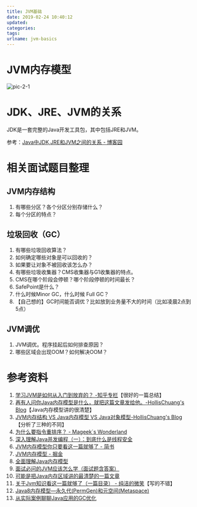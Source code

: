 ```yaml
---
title: JVM基础
date: 2019-02-24 10:40:12
updated:
categories:
tags:
urlname: jvm-basics
---
```


# JVM内存模型

<!-- more -->

![pic-2-1](pic-2-1.jpg)

# JDK、JRE、JVM的关系

JDK是一套完整的Java开发工具包，其中包括JRE和JVM。

参考：[Java中JDK,JRE和JVM之间的关系 - 博客园](https://www.cnblogs.com/xiaofeixiang/p/4085159.html)

# 相关面试题目整理

## JVM内存结构

1. 有哪些分区？各个分区分别存储什么？
2. 每个分区的特点？

## 垃圾回收（GC）

1. 有哪些垃圾回收算法？
2. 如何确定哪些对象是可以回收的？
3. 如果要让对象不被回收该怎么办？
4. 有哪些垃圾收集器？CMS收集器与G1收集器的特点。
5. CMS在哪个阶段会停顿？哪个阶段停顿的时间最长？
6. SafePoint是什么？
7. 什么时候Minor GC，什么时候 Full GC？
8. 【自己想的】GC时间能否调优？比如放到业务量不大的时间（比如凌晨2点到5点）

## JVM调优

1. JVM调优。程序挂起后如何排查原因？
2. 哪些区域会出现OOM？如何解决OOM？

# 参考资料

1. [学习JVM是如何从入门到放弃的？ -知乎专栏](https://zhuanlan.zhihu.com/p/39536807)【很好的一篇总结】
2. [再有人问你Java内存模型是什么，就把这篇文章发给他。-HollisChuang's Blog](https://www.hollischuang.com/archives/2550)【Java内存模型讲的很清楚】
3. [JVM内存结构 VS Java内存模型 VS Java对象模型-HollisChuang's Blog](http://www.hollischuang.com/archives/2509)【分析了三种的不同】
4. [为什么要指令重排序？ - Mageek`s Wonderland](http://mageek.cn/archives/99/)
5. [深入理解Java并发编程（一）：到底什么是线程安全](https://www.hollischuang.com/archives/3060)
6. [JVM内存模型你只要看这一篇就够了 - 简书](https://www.jianshu.com/p/c9ac99b87d56)
7. [JVM内存模型 - 掘金](https://juejin.im/post/5ad5c0216fb9a028e014fb63)
8. [全面理解Java内存模型](https://blog.csdn.net/suifeng3051/article/details/52611310)
9. [面试必问的JVM应该怎么学（面试题含答案）](https://zhuanlan.zhihu.com/p/56903960)
10. [可能是把Java内存区域讲的最清楚的一篇文章](https://zhuanlan.zhihu.com/p/42717913)
11. [关于Jvm知识看这一篇就够了（一篇目录） - 纯洁的微笑](https://zhuanlan.zhihu.com/p/34426768)【写的不错】
12. [Java8内存模型—永久代(PermGen)和元空间(Metaspace)](https://www.cnblogs.com/paddix/p/5309550.html)
13. [从实际案例聊聊Java应用的GC优化](https://tech.meituan.com/2017/12/29/jvm-optimize.html)
